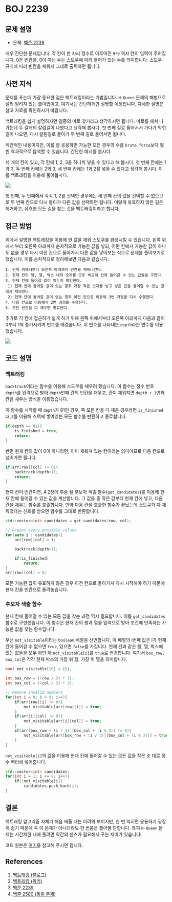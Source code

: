 # BOJ 2239

## 문제 설명

- 문제: [백준 2239](https://www.acmicpc.net/problem/2239)

매우 간단한 문제입니다. 각 칸이 한 자리 정수로 이루어진 `9*9` 격자 칸이 입력이 주어집니다. 0은 빈칸을, 0이 아닌 수는 스도쿠에 미리 들어가 있는 수를 의미합니다. 스도쿠 규칙에 따라 빈칸을 채워서 그대로 출력하면 됩니다.

## 사전 지식

문제를 푸는데 가장 중요한 점은 백트래킹이라는 기법입니다. `N-Queen` 문제의 해법으로 널리 알려져 있는 풀이법이고, 여기서는 간단하게만 설명할 예정입니다. 자세한 설명은 참고 자료를 확인하시기 바랍니다.

백트래킹을 쉽게 설명하자면 일종의 미로 찾기라고 생각하시면 됩니다. 미로를 헤쳐 나가는데 두 갈래의 갈림길이 나왔다고 생각해 봅시다. 첫 번째 길로 들어서서 가다가 막힌 길이 나오면, 다시 갈림길로 돌아가 두 번째 길로 들어서면 됩니다.

직관적인 내용이지만, 이를 잘 응용하면 가능한 모든 경우의 수를 `brute force`보다 훨씬 효과적으로 탐색할 수 있습니다. 간단한 예시를 봅시다.

세 개의 칸이 있고, 각 칸에 1, 2, 3을 하나씩 넣을 수 있다고 해 봅시다. 첫 번째 칸에는 1과 3, 두 번째 칸에는 2와 3, 세 번째 칸에는 1과 2를 넣을 수 있다고 생각해 봅시다. 이를 백트래킹을 이용해 풀어봅시다.

![](https://velog.velcdn.com/images/sinclairr/post/f3d10481-08db-4131-b905-df4b1dbcaadf/image.png)

첫 번째, 두 번째에서 각각 1, 2를 선택한 경우에는 세 번째 칸의 값을 선택할 수 없으므로 두 번째 칸으로 다시 돌아가 다른 값을 선택하면 됩니다. 이렇게 유효하지 않은 길은 제거하고, 유효한 모든 길을 찾는 것을 백트래킹이라고 합니다.

## 접근 방법

위에서 설명한 백트래킹을 이용해 빈 값을 채워 스도쿠를 완성시킬 수 있습니다. 왼쪽 위에서 부터 오른쪽 아래까지 순차적으로 가능한 값을 넣되, 어떤 칸에서 가능한 값이 하나도 없을 경우 다시 이전 칸으로 돌아가서 다른 값을 넣어보는 식으로 문제를 풀어보기로 했습니다. 이를 순차적으로 정리해보면 다음과 같습니다.

```
1. 왼쪽 위에서부터 오른쪽 아래까지 빈칸을 채워나간다.
2. 현재 칸의 행, 열, 박스 내의 숫자를 모두 비교해 칸에 들어갈 수 있는 값들을 구한다.
3. 현재 칸에 들어갈 값이 있는지 확인한다.
 1) 현재 칸에 들어갈 값이 있는 경우 가장 작은 숫자를 넣고 넣은 값을 들어갈 수 있는 값에서 제외한다.
 2) 현재 칸에 들어갈 값이 없는 경우 이전 칸으로 이동해 3번 과정을 다시 수행한다.
4. 다음 칸으로 이동해서 2번 과정을 수행한다.
5. 모든 빈칸을 다 채우면 종료한다.
```

추가로 각 칸에 접근하기 쉽게 하기 위해 왼쪽 위에서부터 오른쪽 아래까지 다음과 같이 0부터 1씩 증가시키며 번호를 매겼습니다. 이 번호를 나타내는 `depth`라는 변수를 이용했습니다.

![](https://velog.velcdn.com/images/sinclairr/post/c39e7852-5004-406d-9b4a-c12a6b06dc2e/image.png)

## 코드 설명

### 백트래킹

`backtrack`이라는 함수를 이용해 스도쿠를 채우려 했습니다. 이 함수는 정수 번호 `depth`를 입력으로 받아 `depth`번째 칸의 빈칸을 채우고, 칸이 채워지면 `depth + 1`번째 칸을 채우는 방식을 이용했습니다.

이 함수를 시작할 때 `depth`가 81인 경우, 즉 모든 칸을 다 채운 경우라면 `is_finished` 태그를 이용해 스택에 쌓여있는 모든 함수를 반환하고 종료합니다.

```cpp
if(depth == 81){
    is_finished = true;
    return;
}
```

반면 현재 칸의 값이 0이 아니라면, 이미 채워져 있는 칸이라는 의미이므로 다음 칸으로 넘어가면 됩니다.

```cpp
if(arr[row][col] != 0){
    backtrack(depth+1);
    return;
}
```

현재 칸이 빈칸이면, 4.2장에 후술 될 후보자 색출 함수(`get_candidates`)를 이용해 현재 칸에 들어갈 수 있는 값을 계산합니다. 그 값들 중 작은 값부터 현재 칸에 넣고, 다음 칸을 채우는 함수를 호출합니다. 만약 다음 칸을 호출한 함수가 끝났는데 스도쿠가 다 채워졌다는 신호를 받으면 함수를 그대로 반환합니다.

```cpp
std::vector<int> candidates = get_candidates(row, col);

// Repeat every possible values
for(auto i : candidates){
	arr[row][col] = i;

	backtrack(depth+1);

	if(is_finished)
		return;
}
arr[row][col] = 0;
```

모든 가능한 값이 유효하지 않은 경우 이전 칸으로 돌아가서 다시 시작해야 하기 때문에 현재 칸을 빈칸으로 돌려놓습니다.

### 후보자 색출 함수

현재 칸에 들어갈 수 있는 모든 값을 찾는 과정 역시 필요합니다. 이를 `get_candidates`함수로 구현했습니다. 이 함수는 현재 칸의 행과 열을 입력으로 받아 조건에 만족하는 가능한 값을 찾는 함수입니다.

우선 `not_visitable`이라는 `boolean` 배열을 선언합니다. 이 배열의 i번째 값은 i가 현재 칸에 들어갈 수 없으면 `true`, 있으면 `false`를 가집니다. 현재 칸과 같은 행, 열, 박스에 있는 값들을 모두 확인 해 `not_visitable[i]`를 `true`로 변경합니다. 여기서 `box_row, box_col`은 각각 현재 박스의 가장 위 행, 가장 위 열을 의미합니다.

```cpp
bool not_visitable[10] = {0};

int box_row = ((row / 3) * 3);
int box_col = ((col / 3) * 3);

// Remove invalid numbers
for(int i = 0; i < 9; i++){
    if(arr[row][i] != 0){
        not_visitable[arr[row][i]] = true;
    }
    if(arr[i][col] != 0){
        not_visitable[arr[i][col]] = true;
    }
    if(arr[box_row + (i / 3)][box_col + (i % 3)] != 0){
        not_visitable[arr[box_row + (i / 3)][box_col + (i % 3)]] = true;
    }
}
```

`not_visitable[i]`의 값을 이용해 현재 칸에 들어갈 수 있는 모든 값을 작은 순 대로 정수 벡터에 넣어줍니다.

```cpp
std::vector<int> candidates;
for(int i = 1; i <= 9; i++){
    if(!not_visitable[i])
        candidates.push_back(i);
}
```

## 결론

백트래킹 알고리즘 자체가 처음 배울 때는 어려워 보이지만, 한 번 익히면 응용하기 굉장히 쉽기 때문에 꼭 이 문제가 아니더라도 한 번쯤은 풀어볼 만합니다. 특히 `N-Queen` 문제는 시간제한 내에 풀려면 약간의 센스가 필요해서 푸는 재미가 있습니다!

코드 원본은 [여기]()를 참고해 주시면 됩니다.

## References

1. [백트래킹 (블로그)](https://idea-sketch.tistory.com/29)
2. [백트래킹 (위키)](https://en.wikipedia.org/wiki/Backtracking)
3. [백준 2239](https://www.acmicpc.net/problem/2239)
4. [백준 2580 (동일 문제)](https://www.acmicpc.net/problem/2580)
